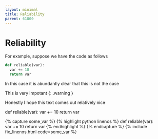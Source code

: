 ```yaml
---
layout: minimal
title: Reliability
parent: 61800
---
```


# Reliability

For example, suppose we have the code as follows
```python
def reliable(var):
  var += 10
  return var
```
In this case it is abundantly clear that this is not the case

This is very impotant
{: .warning }

Honestly I hope this text comes out relatively nice

def reliable(var):
  var += 10
  return var

{% capture some_var %}
{% highlight python linenos %}
def reliable(var):
  var += 10
  return var
{% endhighlight %}
{% endcapture %}
{% include fix_linenos.html code=some_var %}
